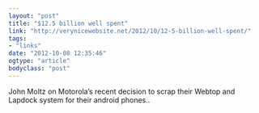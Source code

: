 ```yaml
---
layout: "post"
title: "$12.5 billion well spent"
link: "http://verynicewebsite.net/2012/10/12-5-billion-well-spent/"
tags: 
- "links"
date: "2012-10-08 12:35:46"
ogtype: "article"
bodyclass: "post"
---
```


John Moltz on Motorola’s recent decision to scrap their Webtop and Lapdock system for their android phones..